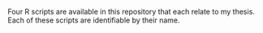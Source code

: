 
Four R scripts are available in this repository that each relate to my thesis. Each of these scripts are identifiable by their name. 


